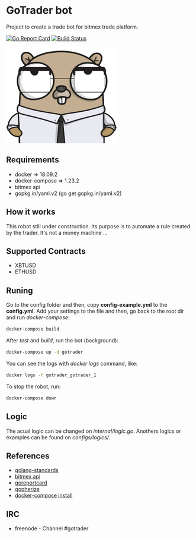 # GoTrader bot

Project to create a trade bot for bitmex trade platform.

[![Go Report Card](https://goreportcard.com/badge/github.com/thiago-scherrer/gotrader)](https://goreportcard.com/report/github.com/thiago-scherrer/gotrader) [![Build Status](https://travis-ci.org/thiago-scherrer/gotrader.svg?branch=master)](https://travis-ci.org/thiago-scherrer/gotrader)

![gopher](assets/gopher.png)

## Requirements

- docker => 18.09.2
- docker-compose => 1.23.2
- bitmex api
- gopkg.in/yaml.v2 (go get gopkg.in/yaml.v2)

## How it works

This robot still under construction. Its purpose is to automate a rule created by the trader. It's not a money machine ...

## Supported Contracts

- XBTUSD
- ETHUSD

## Runing

Go to the config folder and then, copy **config-example.yml** to the **config.yml**. Add your settings to the file and then, go back to the root dir and run *docker-compose*:

```bash
docker-compose build
```

After *test* and *build*, run the bot (background):

```bash
docker-compose up -d gotrader
```

You can see the logs with *docker logs* command, like:

```bash
docker logs -f gotrader_gotrader_1
```

To stop the robot, run:

```bash
docker-compose down
```

## Logic

The acual logic can be changed on *internal/logic.go*.
Anothers logics or examples can be found on *configs/logics/*.

## References

- [golang-standards](https://github.com/golang-standards/project-layout)
- [bitmex api](https://www.bitmex.com/api/explorer/)
- [goreportcard](https://goreportcard.com/)
- [gopherize](https://gopherize.me)
- [docker-compose install](https://docs.docker.com/compose/install/)

## IRC

- freenode - Channel #gotrader
